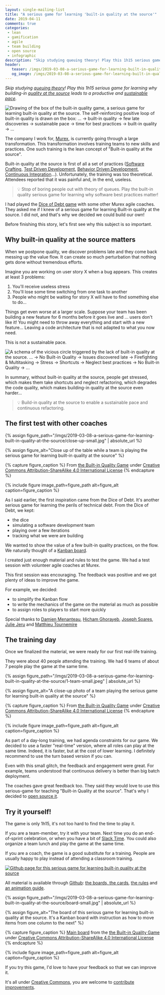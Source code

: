 ```yaml
---
layout: single-mailing-list
title: "A serious game for learning 'built-in quality at the source'"
date: 2019-04-11
comments: true
categories:
 - lean
 - gamification
 - agile
 - team building
 - open source
 - infographic
description: "Skip studying queuing theory! Play this 1h15 serious game for learning why building-in quality at the source leads to a productive and sustainable pace. Here is the full story of this game. You'll learn how we created it, how to get started as well as why built-in quality at the source matters."
header:
   teaser: /imgs/2019-03-08-a-serious-game-for-learning-built-in-quality-at-the-source/built-in-quality-game-box-teaser.jpeg
   og_image: /imgs/2019-03-08-a-serious-game-for-learning-built-in-quality-at-the-source/built-in-quality-game-box-og.jpeg
---
```

_Skip studying [queuing theory](https://en.wikipedia.org/wiki/Queueing_theory)! Play this 1h15 serious game for learning why building-in [quality at the source](http://www.informit.com/articles/article.aspx?p=1336791&seqNum=6) leads to a productive and [sustainable pace](https://www.agilealliance.org/glossary/sustainable/)._

![Drawing of the box of the built-in quality game, a serious game for learning built-in quality at the source. The self-reinforcing positive loop of built-in quality is drawn on the box: ... -> built-in quality -> few late discoveries -> sustainable pace -> time for best practices -> built-in quality -> ...]({{site.url}}/imgs/2019-03-08-a-serious-game-for-learning-built-in-quality-at-the-source/built-in-quality-game-box.jpeg)

The company I work for, [Murex](https://murex.com/), is currently going through a large transformation. This transformation involves training teams to new skills and practices. One such training is the lean concept of "Built-in quality at the source".

Built-in quality at the source is first of all a set of practices ([Software Crafting](http://manifesto.softwarecraftsmanship.org/), [Test Driven Development](/categories/#tdd), [Behavior Driven Development](https://en.wikipedia.org/wiki/Behavior-driven_development), [Continuous Integration](https://en.wikipedia.org/wiki/Continuous_integration)...). Unfortunately, the training was too theoretical. Attendees reported that it was painful and, in the end, useless.

> 💡 Stop of boring people out with theory of queues. Play the built-in quality serious game for learning why software best practices matter!

I had played the [Dice of Debt game](https://www.agilealliance.org/dice-of-debt-game/) with some other Murex agile coaches. They asked me if I knew of a serious game for learning Built-in quality at the source. I did not, and that's why we decided we could build our own!

Before finishing this story, let's first see why this subject is so important.

## Why built-in quality at the source matters

When we postpone quality, we discover problems late and they come back messing up the value flow. It can create so much perturbation that nothing gets done without tremendous efforts. 

Imagine you are working on user story X when a bug appears. This creates at least 3 problems:

1.  You'll receive useless stress
2.  You'll lose some time switching from one task to another
3.  People who might be waiting for story X will have to find something else to do...

Things get even worse at a larger scale. Suppose your team has been building a new feature for 6 months before it goes live and ... users don't like it! You might need to throw away everything and start with a new feature... Leaving a code architecture that is not adapted to what you now need.

This is not a sustainable pace.

![A schema of the vicious circle triggered by the lack of built-in quality at the source. ... -> No Built-in Quality -> Issues discovered late -> Firefighting & Multitasking -> Stress -> Shortcuts -> Neglect best practices -> No Built-in Quality -> ...]({{site.url}}/imgs/2019-03-08-a-serious-game-for-learning-built-in-quality-at-the-source/built-in-quality-vicious-circle.jpeg)

In summary, without built-in quality at the source, people get stressed, which makes them take shortcuts and neglect refactoring, which degrades the code quality, which makes building-in quality at the source even harder...

> 💡 Build-in quality at the source to enable a sustainable pace and continuous refactoring.

## The first test with other coaches

{% assign figure_path="/imgs/2019-03-08-a-serious-game-for-learning-built-in-quality-at-the-source/close-up-small.jpg" | absolute_url %}
    
{% assign figure_alt="Close up of the table while a team is playing the serious game for learning built-in quality at the source" %}
    
{% capture figure_caption %}
From [the Built-in Quality Game](https://philou.github.com/built-in-quality-game/) under [Creative Commons Attribution-ShareAlike 4.0 International License](http://creativecommons.org/licenses/by-sa/4.0/)
{% endcapture %}
    
{% include figure image_path=figure_path alt=figure_alt caption=figure_caption %}

As I said earlier, the first inspiration came from the Dice of Debt. It's another serious game for learning the perils of technical debt. From the Dice of Debt, we kept:

*   the dice
*   simulating a software development team
*   playing over a few iterations
*   tracking what we were are building

We wanted to show the value of a few built-in quality practices, on the flow. We naturally thought of a [Kanban board](/categories/#kanban).

I created just enough material and rules to test the game. We had a test session with volunteer agile coaches at Murex.

This first session was encouraging. The feedback was positive and we got plenty of ideas to improve the game. 

For example, we decided:

*   to simplify the Kanban flow
*   to write the mechanics of the game on the material as much as possible
*   to assign roles to players to start more quickly

Special thanks to [Damien Menanteau](https://about.me/damienmenanteau), [Hicham Ghorayeb](https://twitter.com/hghorayeb), [Joseph Soares](https://www.linkedin.com/in/joseph-soares-19812b13/?originalSubdomain=fr), [Julie Jeru](https://fr.linkedin.com/in/juliejeru) and [Matthieu Tournemire](https://twitter.com/mattrussa)

## The training day

Once we finalized the material, we were ready for our first real-life training.

They were about 40 people attending the training. We had 6 teams of about 7 people play the game at the same time.

{% assign figure_path="/imgs/2019-03-08-a-serious-game-for-learning-built-in-quality-at-the-source/1-team-small.jpeg" | absolute_url %}
    
{% assign figure_alt="A close-up photo of a team playing the serious game for learning built-in quality at the source" %}
    
{% capture figure_caption %}
From [the Built-in Quality Game](https://philou.github.com/built-in-quality-game/) under [Creative Commons Attribution-ShareAlike 4.0 International License](http://creativecommons.org/licenses/by-sa/4.0/)
{% endcapture %}
    
{% include figure image_path=figure_path alt=figure_alt caption=figure_caption %}

As part of a day-long training, we had agenda constraints for our game. We decided to use a faster "real-time" version, where all roles can play at the same time. Indeed, it is faster, but at the cost of lower learning. I definitely recommend to use the turn based version if you can.

Even with this small glitch, the feedback and engagement were great. For example, teams understood that continuous delivery is better than big batch deployment.

The coaches gave great feedback too. They said they would love to use this serious-game for teaching "Built-in Quality at the source". That's why I decided to [open source it](https://philou.github.com/built-in-quality-game/). 

## Try it yourself!

The game is only 1h15, it's not too hard to find the time to play it. 

If you are a team-member, try it with your team. Next time you do an end-of-sprint celebration, or when you have a bit of [Slack Time](https://www.solutionsiq.com/resource/blog-post/the-importance-of-slack-in-achieving-speed-and-quality/). You could also organize a team lunch and play the game at the same time.

If you are a coach, the game is a good substitute for a training. People are usually happy to play instead of attending a classroom training.

[![Github page for this serious game for learning built-in quality at the source]({{site.url}}/imgs/2019-03-08-a-serious-game-for-learning-built-in-quality-at-the-source/github-page-screenshot.jpg)](https://philou.github.com/built-in-quality-game)

All material is available through [Github](https://philou.github.com/built-in-quality-game): [the boards, the cards](https://github.com/philou/built-in-quality-game/tree/master/material), [the rules](https://philou.github.com/built-in-quality-game/Rules.html) and [an animation guide](https://philou.github.com/built-in-quality-game/AnimationGuide.html).


{% assign figure_path="/imgs/2019-03-08-a-serious-game-for-learning-built-in-quality-at-the-source/board-small.jpg" | absolute_url %}
    
{% assign figure_alt="The board of this serious game for learning built-in quality at the source. It's a Kanban board with instruction as how to move items from one column to the next" %}
    
{% capture figure_caption %}
[Main board](https://github.com/philou/built-in-quality-game/blob/master/material/board.jpg) from the [the Built-in Quality Game](https://philou.github.com/built-in-quality-game/) under [Creative Commons Attribution-ShareAlike 4.0 International License](http://creativecommons.org/licenses/by-sa/4.0/)
{% endcapture %}
    
{% include figure image_path=figure_path alt=figure_alt caption=figure_caption %}

If you try this game, I'd love to have your feedback so that we can improve it.

It's all under [Creative Commons](http://creativecommons.org/licenses/by-sa/4.0/), you are welcome to [contribute improvements](https://github.com/philou/built-in-quality-game/pulls).
